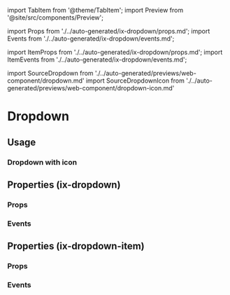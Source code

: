 import TabItem from '@theme/TabItem';
import Preview from '@site/src/components/Preview';

import Props from './../auto-generated/ix-dropdown/props.md';
import Events from './../auto-generated/ix-dropdown/events.md';

import ItemProps from './../auto-generated/ix-dropdown/props.md';
import ItemEvents from './../auto-generated/ix-dropdown/events.md';

import SourceDropdown from './../auto-generated/previews/web-component/dropdown.md'
import SourceDropdownIcon from './../auto-generated/previews/web-component/dropdown-icon.md'

# Dropdown

## Usage

<Preview name="dropdown" height="16rem">
  <TabItem value="javascript">
    <SourceDropdown />
  </TabItem>
</Preview>

### Dropdown with icon

<Preview name="dropdown-icon" height="16rem">
  <TabItem value="javascript">
    <SourceDropdownIcon />
  </TabItem>
</Preview>

## Properties (ix-dropdown)

### Props

<Props />

### Events

<Events />

## Properties (ix-dropdown-item)

### Props

<ItemProps />

### Events

<ItemEvents />
